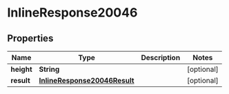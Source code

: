 
# InlineResponse20046

## Properties
Name | Type | Description | Notes
------------ | ------------- | ------------- | -------------
**height** | **String** |  |  [optional]
**result** | [**InlineResponse20046Result**](InlineResponse20046Result.md) |  |  [optional]



